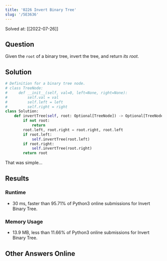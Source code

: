 ```yaml
---
title: '0226 Invert Binary Tree'
slug: '/5E3636'
---
```


Solved at: [[2022-07-26]]

## Question

Given the `root` of a binary tree, invert the tree, and return _its root_.

## Solution

```python
# Definition for a binary tree node.
# class TreeNode:
#     def __init__(self, val=0, left=None, right=None):
#         self.val = val
#         self.left = left
#         self.right = right
class Solution:
    def invertTree(self, root: Optional[TreeNode]) -> Optional[TreeNode]:
        if not root:
            return
        root.left, root.right = root.right, root.left
        if root.left:
            self.invertTree(root.left)
        if root.right:
            self.invertTree(root.right)
        return root
```

That was simple...

## Results

### Runtime

- 30 ms, faster than 95.71% of Python3 online submissions for Invert Binary Tree.

### Memory Usage

- 13.9 MB, less than 11.66% of Python3 online submissions for Invert Binary Tree.

## Other Answers Online
